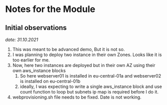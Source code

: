# Notes for the Module

## Initial observations

*date: 31.10.2021*

1. This was meant to be advanced demo, But it is not so.
2. I was planning to deploy two instance in their own Zones. Looks like it is too earlier for me.
3. Now, here two  instances are deployed but in their own AZ using their own aws_instance blocks
   1. So here webserver01 is installed in eu-central-01a and webserver02 is installed on eu-central-01b
   2. ideally, I was expecting to write a single aws_instance block and use count function to loop but subnets ip map is required before I do it.
4. webprovisioning.sh file needs to be fixed. Date is not working.
